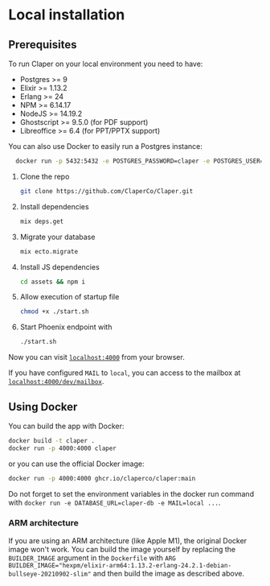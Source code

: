 # Local installation

## Prerequisites

To run Claper on your local environment you need to have:
* Postgres >= 9
* Elixir >= 1.13.2
* Erlang >= 24
* NPM >= 6.14.17
* NodeJS >= 14.19.2
* Ghostscript >= 9.5.0 (for PDF support)
* Libreoffice >= 6.4 (for PPT/PPTX support)

You can also use Docker to easily run a Postgres instance:
```sh
  docker run -p 5432:5432 -e POSTGRES_PASSWORD=claper -e POSTGRES_USER=claper -e POSTGRES_DB=claper --name claper-db -d postgres:9
  ```

1. Clone the repo
   ```sh
   git clone https://github.com/ClaperCo/Claper.git
   ```
2. Install dependencies
   ```sh
   mix deps.get
   ```
3. Migrate your database
   ```sh
   mix ecto.migrate
   ```
4. Install JS dependencies
   ```sh
   cd assets && npm i
   ```
5. Allow execution of startup file
   ```sh
   chmod +x ./start.sh
   ```
6. Start Phoenix endpoint with
   ```sh
   ./start.sh
   ```

Now you can visit [`localhost:4000`](http://localhost:4000) from your browser.

If you have configured `MAIL` to `local`, you can access to the mailbox at [`localhost:4000/dev/mailbox`](http://localhost:4000/dev/mailbox).


## Using Docker

You can build the app with Docker:
```sh
docker build -t claper .
docker run -p 4000:4000 claper
```

or you can use the official Docker image:

```sh
docker run -p 4000:4000 ghcr.io/claperco/claper:main
```

Do not forget to set the environment variables in the docker run command with `docker run -e DATABASE_URL=claper-db -e MAIL=local ...`.

### ARM architecture

If you are using an ARM architecture (like Apple M1), the original Docker image won't work. You can build the image yourself by replacing the `BUILDER_IMAGE` argument in the `Dockerfile` with `ARG BUILDER_IMAGE="hexpm/elixir-arm64:1.13.2-erlang-24.2.1-debian-bullseye-20210902-slim"` and then build the image as described above.
